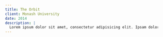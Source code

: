 ```yaml
---
title: The Orbit
client: Monash University
date: 2014
description: |
  Lorem ipsum dolor sit amet, consectetur adipisicing elit. Ipsam dolore dolor id eligendi temporibus, quidem. Velit, at labore, impedit similique eius quidem, ipsum mollitia saepe earum cumque ut nihil iure.
---
```

